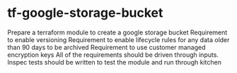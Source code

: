 # tf-google-storage-bucket

Prepare a terraform module to create a google storage bucket
Requirement to enable versioning 
Requirement to enable lifecycle rules for any data older than 90 days to be archived
Requirement to use customer managed encryption keys
All of the requirements should be driven through inputs.
Inspec tests should be written to test the module and run through kitchen
